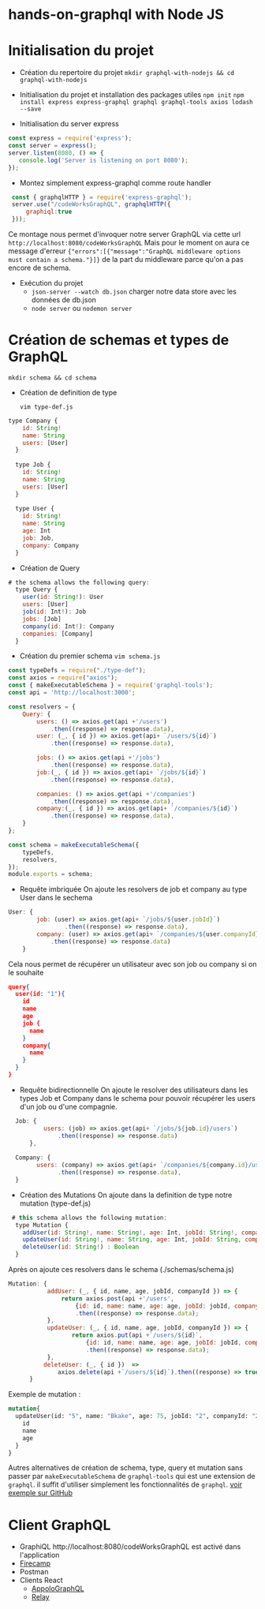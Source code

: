 # hands-on-graphql with Node JS


# Initialisation du projet 

- Création du repertoire du projet
`mkdir graphql-with-nodejs && cd graphql-with-nodejs`

- Initialisation du projet et installation des packages utiles 
`npm init`
`npm install express express-graphql graphql graphql-tools axios lodash --save`

 - Initialisation du server express
  ```javascript 
  const express = require('express');
  const server = express();
  server.listen(8080, () => {
     console.log('Server is listening on port 8080');
  });
 ```

 - Montez simplement express-graphql comme route handler 
  ```javascript 
   const { graphqlHTTP } = require('express-graphql');
   server.use("/codeWorksGraphQL", graphqlHTTP({
       graphiql:true
   }));
   ```  
   Ce montage nous permet d'invoquer notre server GraphQL via cette url `http://localhost:8080/codeWorksGraphQL`
   Mais pour le moment on aura ce message d'erreur   `{"errors":[{"message":"GraphQL middleware options must contain a schema."}]}` 
   de la part du middleware parce qu'on a pas encore de schema. 
   
 - Exécution du projet 
   - `json-server --watch db.json` charger notre data store avec les données de db.json
   - `node server` ou `nodemon server`
   
   
# Création de schemas et types de GraphQL

   `mkdir schema && cd schema`

 - Création de definition de type
 
   `vim type-def.js`

 ```javascript 
 type Company {
     id: String!
     name: String
     users: [User]
   }
   
   type Job {
     id: String!
     name: String
     users: [User]
   }
   
   type User {
     id: String!
     name: String
     age: Int
     job: Job,
     company: Company
   }
  ```

- Création de Query
 ```javascript 
 # the schema allows the following query:
   type Query {
     user(id: String!): User
     users: [User] 
     job(id: Int!): Job
     jobs: [Job]
     company(id: Int!): Company
     companies: [Company] 
   }
  ```

 - Création du premier schema 
   `vim schema.js`
      
  ```javascript 
  const typeDefs = require("./type-def");
  const axios = require("axios");
  const { makeExecutableSchema } = require('graphql-tools');
  const api = 'http://localhost:3000';
  
  const resolvers = {
      Query: {
          users: () => axios.get(api +'/users')
              .then((response) => response.data),
          user: (_, { id }) => axios.get(api+ `/users/${id}`)
              .then((response) => response.data),
  
          jobs: () => axios.get(api +'/jobs')
              .then((response) => response.data),
          job:(_, { id }) => axios.get(api+ `/jobs/${id}`)
              .then((response) => response.data),
  
          companies: () => axios.get(api +'/companies')
              .then((response) => response.data),
          company:(_, { id }) => axios.get(api+ `/companies/${id}`)
              .then((response) => response.data),
      }
  };
  
  const schema = makeExecutableSchema({
      typeDefs,
      resolvers,
  });
  module.exports = schema;
  ``` 
  
  - Requête imbriquée
  On ajoute les resolvers de job et company au type User dans le sechema
  
  ```javascript 
  User: {
          job: (user) => axios.get(api+ `/jobs/${user.jobId}`)
                  .then((response) => response.data),
          company: (user) => axios.get(api+ `/companies/${user.companyId}`)
              .then((response) => response.data)
      } 
 ``` 
   
 Cela nous permet de récupérer un utilisateur avec son job ou company si on le souhaite 
 
 ``` json 
 query{
   user(id: "1"){
     id
     name
     age
     job {                          
       name
     }
     company{
       name
     }
   }
 }     
 ``` 
 
 - Requête bidirectionnelle
   On ajoute le resolver des utilisateurs dans les types Job et Company dans le schema pour pouvoir récupérer 
   les users d'un job ou d'une compagnie. 
  
  ```javascript  
    Job: {
            users: (job) => axios.get(api+ `/jobs/${job.id}/users`)
                .then((response) => response.data)
        },
    
    Company: {
          users: (company) => axios.get(api+ `/companies/${company.id}/users`)
                .then((response) => response.data),
    }
 ``` 
     
 - Création des Mutations
 On ajoute dans la definition de type notre mutation (type-def.js)
 ```javascript 
  # this schema allows the following mutation:
   type Mutation { 
     addUser(id: String!, name: String!, age: Int, jobId: String!, companyId: String!) : User!
     updateUser(id: String!, name: String, age: Int, jobId: String, companyId: String) : User!
     deleteUser(id: String!) : Boolean  
   }
  ```

  Après on ajoute ces resolvers dans le schema (./schemas/schema.js) 

  ```javascript 
  Mutation: {
             addUser: (_, { id, name, age, jobId, companyId }) => {
                 return axios.post(api +'/users',
                     {id: id, name: name, age: age, jobId: jobId, companyId: companyId })
                     .then((response) => response.data);
             },
             updateUser: (_, { id, name, age, jobId, companyId }) => {
                    return axios.put(api +`/users/${id}`,
                        {id: id, name: name, age: age, jobId: jobId, companyId: companyId })
                        .then((response) => response.data);
             },
            deleteUser: (_, { id })  =>
                axios.delete(api +`/users/${id}`).then((response) => true)
        }
  ```
  
  Exemple de mutation :
  
  ```graphQL
  mutation{
    updateUser(id: "5", name: "Bkake", age: 75, jobId: "2", companyId: "2") {
      id
      name
      age
    }
  } 
  ```

Autres alternatives de création de schema, type, query et mutation sans passer par `makeExecutableSchema` de `graphql-tools` 
qui est une extension de `graphql`.
il suffit d'utiliser simplement les fonctionnalités de `graphql`. 
[voir exemple sur GitHub ](https://github.com/Bkake/react-graphql-intro)

# Client GraphQL
  - GraphiQL http://localhost:8080/codeWorksGraphQL est activé dans l'application
  - [Firecamp](https://firecamp.io/)
  - Postman
  - Clients React
    - [AppoloGraphQL](https://www.apollographql.com/)
    - [Relay](https://relay.dev/)
         